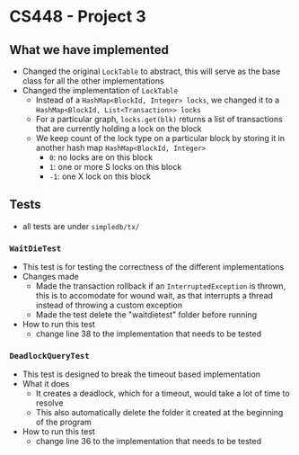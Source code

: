 # CS448 - Project 3

## What we have implemented
- Changed the original `LockTable` to abstract, this will serve as the base class for all the other implementations
- Changed the implementation of `LockTable`
    - Instead of a `HashMap<BlockId, Integer> locks`, we changed it to a `HashMap<BlockId, List<Transaction>> locks`
    - For a particular graph, `locks.get(blk)` returns a list of transactions that are currently holding a lock on the block
    - We keep count of the lock type on a particular block by storing it in another hash map `HashMap<BlockId, Integer>`
        - `0`: no locks are on this block
        - `1`: one or more S locks on this block
        - `-1`: one X lock on this block
    
## Tests
- all tests are under `simpledb/tx/`
### `WaitDieTest`
- This test is for testing the correctness of the different implementations
- Changes made
    - Made the transaction rollback if an `InterruptedException` is thrown, this is to accomodate for wound wait, as that interrupts a thread instead of throwing a custom exception
    - Made the test delete the "waitdietest" folder before running
- How to run this test
    - change line 38 to the implementation that needs to be tested
    

### `DeadlockQueryTest`
- This test is designed to break the timeout based implementation
- What it does
    - It creates a deadlock, which for a timeout, would take a lot of time to resolve
    - This also automatically delete the folder it created at the beginning of the program
- How to run this test
    - change line 36 to the implementation that needs to be tested
    
